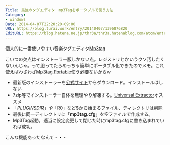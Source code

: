 ```yaml
---
Title: 最強のタグエディタ　mp3Tagをポータブルで使う方法
Category:
- windows
Date: 2014-04-07T22:20:20+09:00
URL: https://blog.turai.work/entry/20140407/1396876820
EditURL: https://blog.hatena.ne.jp/thr3a/thr3a.hatenablog.com/atom/entry/12921228815721512099
---
```


個人的に一番使いやすい音楽タグエディタ<a href="http://www.mp3tag.de/en/index.html" title="Mp3tag" target="_blank">Mp3tag</a>

こいつの欠点はインストーラー版しかない点。レジストリとかいうクソ汚したくないんじゃ。って思ってたらめっちゃ簡単にポータブル化できたのでメモ。これ使えばわざわざ<a href="http://portableapps.com/node/18890" title="Mp3tag Portable" target="_blank">Mp3tag Portable</a>使う必要ないからｗ

- 最新版のインストーラーを<a href="http://www.mp3tag.de/en/download.html" title="公式サイト" target="_blank">公式サイト</a>からダウンロード。インストールはしない
- 7zip等でインストーラー自体を無理やり解凍する。<a href="http://legroom.net/software/uniextract" title="Universal Extractor" target="_blank">Universal Extractor</a>オススメ
- 「$PLUGINSDIR」や「$R0」など$から始まるファイル、ディレクトリは削除
- 最後に同一ディレクトリに「<b>mp3tag.cfg</b>」を空ファイルで作成する。
- Mp3Tag起動。適当に設定変更して閉じた時にmp3tag.cfgに書き込まれていれば成功。

こんな機能あったなんて・・・
